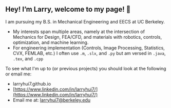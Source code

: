 ## Hey! I’m Larry, welcome to my page!  👋

I am pursuing my B.S. in Mechanical Engineering and EECS at UC Berkeley.
- My interests span multiple areas, namely at the intersection of Mechanics for Design, FEA/CFD, and materials with robotics, controls, optimization, and machine learning.
- For engineering implementation (Controls, Image Processing, Statistics, CVX, FEMLAB, etc.) I often use `.m`, `.slx`, and `.py` but am versed in `.java`, `.tex`, and `.cpp`

To see what I'm up to (or previous projects) you should look at the following or email me:
- larryhui7.github.io
- [https://www.linkedin.com/in/larryhui7/](https://www.linkedin.com/in/larryhui7/)
- Email me at: [larryhui7@berkeley.edu](larryhui7@berkeley.edu)
